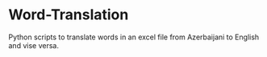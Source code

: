 # Word-Translation
Python scripts to translate words in an excel file from Azerbaijani to English and vise versa.
